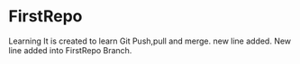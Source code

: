 # FirstRepo
Learning 
It is created to learn Git Push,pull and merge.
new line added.
New line added into FirstRepo Branch.
